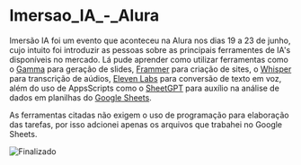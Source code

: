 # Imersao_IA_-_Alura

Imersão IA foi um evento que aconteceu na Alura nos dias 19 a 23 de junho, cujo intuito foi introduzir as pessoas sobre as principais ferramentes de IA's disponíveis no mercado. Lá pude aprender como utilizar ferramentas como o [Gamma](https://gamma.app/) para geração de slides, [Frammer](https://www.framer.com/) para criação de sites, o [Whisper](https://huggingface.co/spaces/openai/whisper) para transcrição de aúdios, [Eleven Labs](https://elevenlabs.io/voice-lab) para conversão de texto em voz, além do uso de AppsScripts como o [SheetGPT](https://sheetgpt.ai/) para auxílio na análise de dados em planilhas do [Google Sheets](https://docs.google.com/spreadsheets/u/0/).

As ferramentas citadas não exigem o uso de programação para elaboração das tarefas, por isso adcionei apenas os arquivos que trabahei no Google Sheets.

![Finalizado](http://img.shields.io/static/v1?label=STATUS&message=FINALIZADO&color=GREEN&style=for-the-badge)
